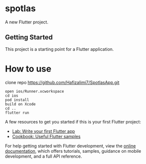 # spotlas

A new Flutter project.

## Getting Started

This project is a starting point for a Flutter application.


# How to use

clone repo
https://github.com/Hafizalimi7/SpotlasApp.git


````console
open ios/Runner.xcworkspace
cd ios
pod install
build on Xcode
cd ..
flutter run 
````


A few resources to get you started if this is your first Flutter project:

- [Lab: Write your first Flutter app](https://docs.flutter.dev/get-started/codelab)
- [Cookbook: Useful Flutter samples](https://docs.flutter.dev/cookbook)

For help getting started with Flutter development, view the
[online documentation](https://docs.flutter.dev/), which offers tutorials,
samples, guidance on mobile development, and a full API reference.
